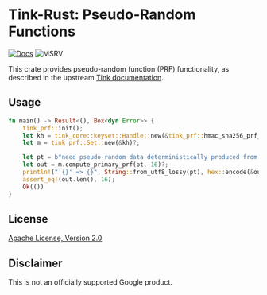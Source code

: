 # Tink-Rust: Pseudo-Random Functions

[![Docs](https://img.shields.io/badge/docs-rust-brightgreen?style=for-the-badge)](https://docs.rs/tink-prf)
![MSRV](https://img.shields.io/badge/rustc-1.57+-yellow?style=for-the-badge)

This crate provides pseudo-random function (PRF) functionality, as described in the upstream
[Tink documentation](https://github.com/google/tink/blob/master/docs/PRIMITIVES.md#pseudo-random-function-families).

## Usage

<!-- prettier-ignore-start -->
[embedmd]:# (../examples/prf/src/main.rs Rust /fn main/ /^}/)
```Rust
fn main() -> Result<(), Box<dyn Error>> {
    tink_prf::init();
    let kh = tink_core::keyset::Handle::new(&tink_prf::hmac_sha256_prf_key_template())?;
    let m = tink_prf::Set::new(&kh)?;

    let pt = b"need pseudo-random data deterministically produced from this input";
    let out = m.compute_primary_prf(pt, 16)?;
    println!("'{}' => {}", String::from_utf8_lossy(pt), hex::encode(&out));
    assert_eq!(out.len(), 16);
    Ok(())
}
```
<!-- prettier-ignore-end -->

## License

[Apache License, Version 2.0](http://www.apache.org/licenses/LICENSE-2.0)

## Disclaimer

This is not an officially supported Google product.

